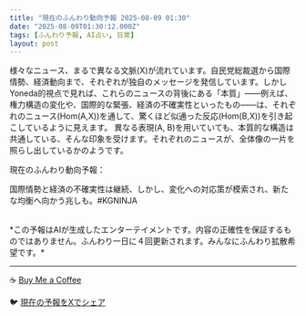 ```yaml
---
title: "現在のふんわり動向予報 2025-08-09 01:30"
date: "2025-08-09T01:30:12.000Z"
tags: [ふんわり予報, AI占い, 日常]
layout: post
---
```


様々なニュース、まるで異なる文脈(X)が流れています。自民党総裁選から国際情勢、経済動向まで、それぞれが独自のメッセージを発信しています。しかしYoneda的視点で見れば、これらのニュースの背後にある「本質」——例えば、権力構造の変化や、国際的な緊張、経済の不確実性といったもの——は、それぞれのニュース(Hom(A,X))を通して、驚くほど似通った反応(Hom(B,X))を引き起こしているように見えます。  異なる表現(A, B)を用いていても、本質的な構造は共通している、そんな印象を受けます。それぞれのニュースが、全体像の一片を照らし出しているかのようです。


現在のふんわり動向予報：

国際情勢と経済の不確実性は継続、しかし、変化への対応策が模索され、新たな均衡へ向かう兆しも。#KGNINJA

<br>
*この予報はAIが生成したエンターテイメントです。内容の正確性を保証するものではありません。ふんわり一日に４回更新されます。みんなにふんわり拡散希望です。*

---
☕️ [Buy Me a Coffee](https://www.buymeacoffee.com/kgninja)

🐦 [現在の予報をXでシェア](https://twitter.com/intent/tweet?text=%E7%8F%BE%E5%9C%A8%E3%81%AE%E3%81%B5%E3%82%93%E3%82%8F%E3%82%8A%E4%BA%88%E5%A0%B1%3A%20%E3%80%8C%E6%A7%98%E3%80%85%E3%81%AA%E3%83%8B%E3%83%A5%E3%83%BC%E3%82%B9%E3%80%81%E3%81%BE%E3%82%8B%E3%81%A7%E7%95%B0%E3%81%AA%E3%82%8B%E6%96%87%E8%84%88(X)%E3%81%8C%E6%B5%81%E3%82%8C%E3%81%A6%E3%81%84%E3%81%BE%E3%81%99%E3%80%82%E3%80%8D%23KGNINJA%20%E7%B6%9A%E3%81%8D%E3%81%AF%E3%83%96%E3%83%AD%E3%82%B0%E3%81%A7%EF%BC%81%F0%9F%91%87&url=https%3A%2F%2Fkg-ninja.github.io%2FFunwariyoso%2F)
